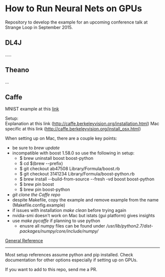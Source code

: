 How to Run Neural Nets on GPUs
==================

Repository to develop the example for an upcoming conference talk at Strange Loop in September 2015.


DL4J
--------

.....


Theano
--------

...


Caffe
--------

MNIST example at this [link](?)    
   
   
Setup:   
Explanation at this link (http://caffe.berkeleyvision.org/installation.html)
Mac specific at this link (http://caffe.berkeleyvision.org/install_osx.html)

When setting up on Mac, there are a couple key points:

- be sure to *brew update*
- incompatible with boost 1.58.0 so use the following in setup:
	- $ brew uninstall boost boost-python
	- $ cd $(brew --prefix)
	- $ git checkout ab47508 Library/Formula/boost.rb
	- $ git checkout 3141234 Library/Formula/boost-python.rb
	- $ brew install --build-from-source --fresh -vd boost boost-python
	- $ brew pin boost
	- $ brew pin boost-python
- *git clone the Caffe repo*
- despite Makefile, copy the example and remove example from the name (Makefile.config.example)
- if issues with installation *make clean* before trying again
- nvidia-smi doesn't work on Mac but istats (gui platform) gives insights
- use *make pycaffe* if planning to use python
	- enusre all numpy files can be found under */usr/lib/python2.7/dist-packages/numpy/core/include/numpy/*


   
[General Reference](http://tutorial.caffe.berkeleyvision.org/)   


--------

Most setup references assume python and pip installed. Check documentation for other options especially if setting up on GPUs. 

If you want to add to this repo, send me a PR.
